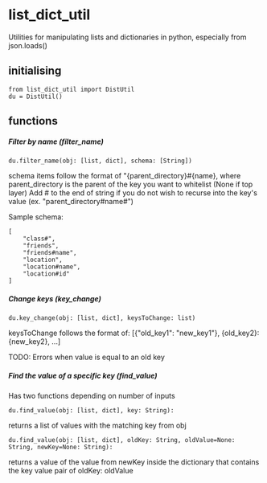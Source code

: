 # list_dict_util

Utilities for manipulating lists and dictionaries in python, especially from json.loads()

## initialising

```
from list_dict_util import DistUtil
du = DistUtil()
```

## functions

##### Filter by name (filter_name)

`du.filter_name(obj: [list, dict], schema: [String])`

schema items follow the format of "{parent_directory}#{name}, 
where parent_directory is the parent of the key you want to whitelist (None if top layer)
Add # to the end of string if you do not wish to recurse into the key's value (ex. "parent_directory#name#")

Sample schema:
```
[
    "class#",
    "friends",
    "friends#name",
    "location",
    "location#name",
    "location#id"
]
```

##### Change keys (key_change)

`du.key_change(obj: [list, dict], keysToChange: list)`

keysToChange follows the format of:
[{"old_key1": "new_key1"}, {old_key2}: {new_key2}, ...]

TODO: Errors when value is equal to an old key

##### Find the value of a specific key (find_value)

Has two functions depending on number of inputs

`du.find_value(obj: [list, dict], key: String):`

returns a list of values with the matching key from obj

`du.find_value(obj: [list, dict], oldKey: String, oldValue=None: String, newKey=None: String):`

returns a value of the value from newKey inside the dictionary that contains the key value pair of oldKey: oldValue